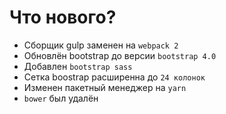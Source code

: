 # Что нового?

* Сборщик gulp заменен на `webpack 2`
* Обновлён bootstrap до версии `bootstrap 4.0`
* Добавлен `bootstrap sass`
* Сетка boostrap расширенна до `24 колонок`
* Изменен пакетный менеджер на `yarn`
* `bower` был удалён
